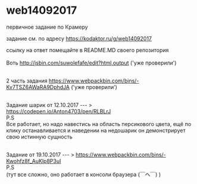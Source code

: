 # web14092017
первичное задание по Крамеру

задание см. по адресу
https://kodaktor.ru/g/web14092017

ссылку на ответ помещайте в README.MD своего репозитория
<br><br>
Воть http://jsbin.com/suwolefafe/edit?html,output ('уже проверили')
<br><br>

2 часть задания  https://www.webpackbin.com/bins/-Kv7TSZ6AWaRA9DphdJA   ('уже проверили')
<br><br>


Задание шарик от 12.10.2017  --- > https://codepen.io/Anton4703/pen/RLBLrJ
<br>P.S<br>
Все работает, но надо навестись на область персикового цвета, ещё по клику останавливается и наведении на недошарик он демонстрирует свою истинную сущность
<br><br>

Задание от 19.10.2017  --- >   https://www.webpackbin.com/bins/-Kwohfz8f_AuKlp8P3uI   
P.S
<br>
(тут все сложно, оно работает в консоли браузера 	(￣ヘ￣) )
